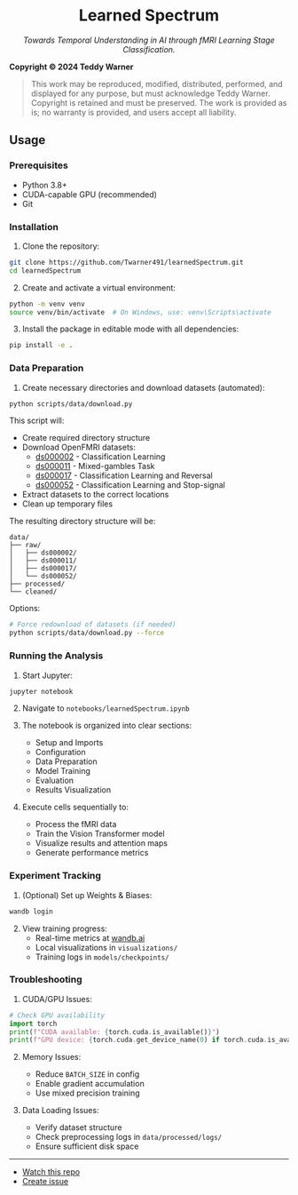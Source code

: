 <h1 align="center">
Learned Spectrum
</h1>

<p align="center">
<em>Towards Temporal Understanding in AI through fMRI Learning Stage Classification.</em>
</p>

**Copyright © 2024 Teddy Warner**
> This work may be reproduced, modified, distributed, performed, and displayed for any purpose,
> but must acknowledge Teddy Warner. Copyright is retained and must be preserved. 
> The work is provided as is; no warranty is provided, and users accept all liability.

## Usage

### Prerequisites
- Python 3.8+
- CUDA-capable GPU (recommended)
- Git

### Installation

1. Clone the repository:
```bash
git clone https://github.com/Twarner491/learnedSpectrum.git
cd learnedSpectrum
```

2. Create and activate a virtual environment:
```bash
python -m venv venv
source venv/bin/activate  # On Windows, use: venv\Scripts\activate
```

3. Install the package in editable mode with all dependencies:
```bash
pip install -e .
```

### Data Preparation

1. Create necessary directories and download datasets (automated):
```bash
python scripts/data/download.py
```

This script will:
- Create required directory structure
- Download OpenFMRI datasets:
  - [ds000002](https://openneuro.org/datasets/ds000002) - Classification Learning
  - [ds000011](https://openneuro.org/datasets/ds000011) - Mixed-gambles Task
  - [ds000017](https://openneuro.org/datasets/ds000017) - Classification Learning and Reversal
  - [ds000052](https://openneuro.org/datasets/ds000052) - Classification Learning and Stop-signal
- Extract datasets to the correct locations
- Clean up temporary files

The resulting directory structure will be:
```
data/
├── raw/
│   ├── ds000002/
│   ├── ds000011/
│   ├── ds000017/
│   └── ds000052/
├── processed/
└── cleaned/
```

Options:
```bash
# Force redownload of datasets (if needed)
python scripts/data/download.py --force
```

### Running the Analysis

1. Start Jupyter:
```bash
jupyter notebook
```

2. Navigate to `notebooks/learnedSpectrum.ipynb`

3. The notebook is organized into clear sections:
   - Setup and Imports
   - Configuration
   - Data Preparation
   - Model Training
   - Evaluation
   - Results Visualization

4. Execute cells sequentially to:
   - Process the fMRI data
   - Train the Vision Transformer model
   - Visualize results and attention maps
   - Generate performance metrics

### Experiment Tracking

1. (Optional) Set up Weights & Biases:
```bash
wandb login
```

2. View training progress:
   - Real-time metrics at [wandb.ai](https://wandb.ai)
   - Local visualizations in `visualizations/`
   - Training logs in `models/checkpoints/`

### Troubleshooting

1. CUDA/GPU Issues:
```python
# Check GPU availability
import torch
print(f"CUDA available: {torch.cuda.is_available()}")
print(f"GPU device: {torch.cuda.get_device_name(0) if torch.cuda.is_available() else 'None'}")
```

2. Memory Issues:
   - Reduce `BATCH_SIZE` in config
   - Enable gradient accumulation
   - Use mixed precision training

3. Data Loading Issues:
   - Verify dataset structure
   - Check preprocessing logs in `data/processed/logs/`
   - Ensure sufficient disk space

---
- [Watch this repo](https://github.com/Twarner491/learnedSpectrum/subscription)
- [Create issue](https://github.com/Twarner491/learnedSpectrum/issues/new)
